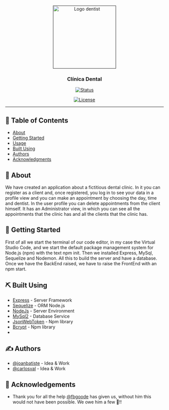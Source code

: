 <p align="center">
  <a href="" rel="noopener">
 <img width=200px height=200px src="https://png.pngtree.com/png-vector/20190228/ourlarge/pngtree-tooth-dental-icon-design-template-vector-illustration-png-image_710399.jpg" alt="Logo dentist"></a>
</p>

<h3 align="center">Clínica Dental</h3>

<div align="center">

[![Status](https://img.shields.io/badge/status-active-success.svg)]()

[![License](https://img.shields.io/badge/license-MIT-blue.svg)](/LICENSE)

</div>

---



## 📝 Table of Contents

- [About](#about)
- [Getting Started](#getting_started)
- [Usage](#usage)
- [Built Using](#built_using)
- [Authors](#authors)
- [Acknowledgments](#acknowledgement)

## 🧐 About <a name = "about"></a>

We have created an application about a fictitious dental clinic.
In it you can register as a client and, once registered, you log in to see your data in a profile view and you can make an appointment by choosing the day, time and dentist.
In the user profile you can delete appointments from the client himself.
It has an Administrator view, in which you can see all the appointments that the clinic has and all the clients that the clinic has.

## 🏁 Getting Started <a name = "getting_started"></a>

First of all we start the terminal of our code editor, in my case the Virtual Studio Code, and we start the default package management system for Node.js (npm) with the text npm init. Then we installed Express, MySql, Sequelize and Nodemon. All this to build the server and have a database.
Once we have the BackEnd raised, we have to raise the FrontEnd with an npm start.



## ⛏️ Built Using <a name = "built_using"></a>

- [Express](https://expressjs.com/) - Server Framework
- [Sequelize](https://sequelize.org/) - ORM Node.js
- [NodeJs](https://nodejs.org/en/) - Server Environment
- [MySql2](https://www.mysql.com/) - Database Service
- [JsonWebToken](https://jwt.io/) - Npm library
- [Bcrypt](https://www.npmjs.com/package/bcrypt) - Npm library
- 

## ✍️ Authors <a name = "authors"></a>

- [@joanbatiste](https://github.com/joanbatiste) - Idea & Work
- [@carlosval](https://github.com/Carlos-Val) - Idea & Work

## 🎉 Acknowledgements <a name = "acknowledgement"></a>

-  Thank you for all the help [@fbgoode](https://github.com/fbgoode) has given us, without him this would not have been possible. We owe him a few :beers:!!
